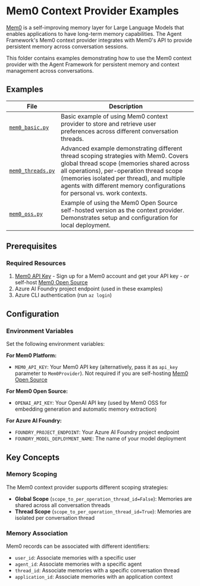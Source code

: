# Mem0 Context Provider Examples

[Mem0](https://mem0.ai/) is a self-improving memory layer for Large Language Models that enables applications to have long-term memory capabilities. The Agent Framework's Mem0 context provider integrates with Mem0's API to provide persistent memory across conversation sessions.

This folder contains examples demonstrating how to use the Mem0 context provider with the Agent Framework for persistent memory and context management across conversations.

## Examples

| File | Description |
|------|-------------|
| [`mem0_basic.py`](mem0_basic.py) | Basic example of using Mem0 context provider to store and retrieve user preferences across different conversation threads. |
| [`mem0_threads.py`](mem0_threads.py) | Advanced example demonstrating different thread scoping strategies with Mem0. Covers global thread scope (memories shared across all operations), per-operation thread scope (memories isolated per thread), and multiple agents with different memory configurations for personal vs. work contexts. |
| [`mem0_oss.py`](mem0_oss.py) | Example of using the Mem0 Open Source self-hosted version as the context provider. Demonstrates setup and configuration for local deployment. |

## Prerequisites

### Required Resources

1. [Mem0 API Key](https://app.mem0.ai/) - Sign up for a Mem0 account and get your API key - _or_ self-host [Mem0 Open Source](https://docs.mem0.ai/open-source/overview)
2. Azure AI Foundry project endpoint (used in these examples)
3. Azure CLI authentication (run `az login`)

## Configuration

### Environment Variables

Set the following environment variables:

**For Mem0 Platform:**
- `MEM0_API_KEY`: Your Mem0 API key (alternatively, pass it as `api_key` parameter to `Mem0Provider`). Not required if you are self-hosting [Mem0 Open Source](https://docs.mem0.ai/open-source/overview)

**For Mem0 Open Source:**
- `OPENAI_API_KEY`: Your OpenAI API key (used by Mem0 OSS for embedding generation and automatic memory extraction)

**For Azure AI Foundry:**
- `FOUNDRY_PROJECT_ENDPOINT`: Your Azure AI Foundry project endpoint
- `FOUNDRY_MODEL_DEPLOYMENT_NAME`: The name of your model deployment

## Key Concepts

### Memory Scoping

The Mem0 context provider supports different scoping strategies:

- **Global Scope** (`scope_to_per_operation_thread_id=False`): Memories are shared across all conversation threads
- **Thread Scope** (`scope_to_per_operation_thread_id=True`): Memories are isolated per conversation thread

### Memory Association

Mem0 records can be associated with different identifiers:

- `user_id`: Associate memories with a specific user
- `agent_id`: Associate memories with a specific agent
- `thread_id`: Associate memories with a specific conversation thread
- `application_id`: Associate memories with an application context
